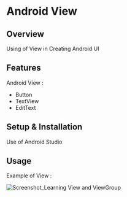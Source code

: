 # Android View

## Overview
Using of View in Creating Android UI

## Features
Android View :
- Button
- TextView
- EditText

## Setup & Installation 
Use of Android Studio

## Usage
Example of View :

![Screenshot_Learning View and ViewGroup](https://user-images.githubusercontent.com/56164259/68088598-59b20f80-fe93-11e9-852d-100761101929.png)
